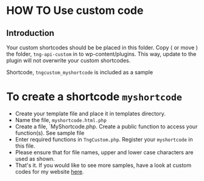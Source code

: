 HOW TO Use custom code
======================

## Introduction
Your custom shortcodes should be be placed in this folder.
Copy ( or move ) the folder, `tng-api-custom` in to wp-content/plugins. 
This way, update to the plugin will not overwrite your custom shortcodes.

Shortcode, `tngcustom_myshortcode` is included as a sample

# To create a shortcode `myshortcode`
 - Create your template file and place it in templates directory.
 - Name the file, `myshortcode.html.php`
 - Create a file, `MyShortcode.php. Create a public function to access your function(s). See sample file
 - Enter required functions in `TngCustom.php`. Register your `myshortcode` in this file.
 - Please ensure that for file names, upper and lower case characters are used as shown.
 - That's it. If you would like to see more samples, have a look at custom codes for my website [here](https://github.com/upavadi/TngApiUpavadi).
 
